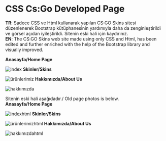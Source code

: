 # CSS Cs:Go Developed Page

<b>TR</b>: Sadece CSS ve Html kullanarak yapılan CS:GO Skins sitesi düzenlenerek Bootstrap kütüphanesinin yardımıyla daha da zenginleştirildi ve görsel açıdan iyileştirildi. Sitenin eski hali için kaydırınız.<br>
<b>EN</b>: The CS:GO Skins web site made using only CSS and Html, has been edited and further enriched with the help of the Bootstrap library and visually improved.<br>

<b>Anasayfa/Home Page</b>

![index](https://user-images.githubusercontent.com/109991448/200232461-9a5dcaf2-54ac-47ed-ad0b-351e71e16c8e.jpg)
<b>Skinler/Skins</b>

![ürünlerimiz](https://user-images.githubusercontent.com/109991448/200232462-9f59e9ae-faef-4011-a82f-af5ab6275684.jpg)
<b>Hakkımızda/About Us</b>

![hakkımızda](https://user-images.githubusercontent.com/109991448/200232458-e054a50a-005d-4171-b49b-21af94d91e0e.jpg)

Sitenin eski hali aşağıdadır./
Old page photos is below.<br>
<b>Anasayfa/Home Page</b>

![indexhtml](https://user-images.githubusercontent.com/109991448/200234570-caa9ce1b-00f7-44dd-a40a-e834538e69f9.jpg)
<b>Skinler/Skins</b>

![ürünlerimizhtml](https://user-images.githubusercontent.com/109991448/200234601-8a88981a-4b29-4880-b871-1dae4ea217a5.jpg)
<b>Hakkımızda/About Us</b>

![hakkımızdahtml](https://user-images.githubusercontent.com/109991448/200234608-b939c579-6fa2-4797-b6a2-1d7d3e5758cf.jpg)


